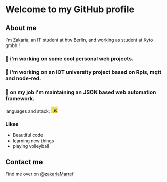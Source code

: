 # Welcome to my GitHub profile

## About me
I'm Zakaria, an IT student at htw Berlin, and working as student at Kyto gmbh ! 

###  🧶 i'm working on some cool personal web projects.
###  🧶 i'm working on an IOT university project based on Rpis, mqtt and node-red.
###  🍿 on my job i'm maintaining an JSON based web automation framework.


languages and stack: 
<img src="https://raw.githubusercontent.com/github/explore/80688e429a7d4ef2fca1e82350fe8e3517d3494d/topics/javascript/javascript.png" height="20px" width="20px">

### Likes
* Beautiful code
* learning new things
* playing volleyball


## Contact me
Find me over on  [@zakariaMarref](https://www.linkedin.com/in/zakariamarref/)
